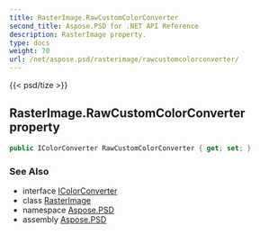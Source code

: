 ```yaml
---
title: RasterImage.RawCustomColorConverter
second_title: Aspose.PSD for .NET API Reference
description: RasterImage property. 
type: docs
weight: 70
url: /net/aspose.psd/rasterimage/rawcustomcolorconverter/
---
```

{{< psd/tize >}}
## RasterImage.RawCustomColorConverter property

```csharp
public IColorConverter RawCustomColorConverter { get; set; }
```

### See Also

* interface [IColorConverter](../../icolorconverter/)
* class [RasterImage](../)
* namespace [Aspose.PSD](../../rasterimage/)
* assembly [Aspose.PSD](../../../)


